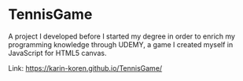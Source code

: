 # TennisGame
A project I developed before I started my degree in order to enrich my programming knowledge through UDEMY, a game I created myself in JavaScript for HTML5 canvas.

Link: https://karin-koren.github.io/TennisGame/
